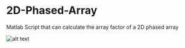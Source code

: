 # 2D-Phased-Array
Matlab Script that can calculate the array factor of a 2D phased array

![alt text](https://github.com/[username]/[reponame]/blob/[branch]/image.jpg?raw=true)

